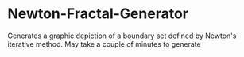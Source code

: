 # Newton-Fractal-Generator
Generates a graphic depiction of a boundary set defined by Newton's iterative method. May take a couple of minutes to generate
